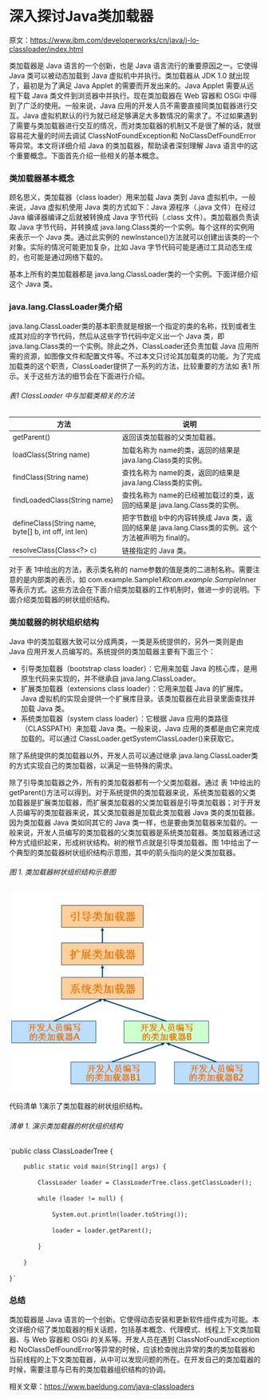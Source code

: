 # 深入探讨Java类加载器
     
      
      
原文：https://www.ibm.com/developerworks/cn/java/j-lo-classloader/index.html

类加载器是 Java 语言的一个创新，也是 Java 语言流行的重要原因之一。它使得 Java 类可以被动态加载到 Java 虚拟机中并执行。类加载器从 JDK 1.0 就出现了，最初是为了满足 Java Applet 的需要而开发出来的。Java Applet 需要从远程下载 Java 类文件到浏览器中并执行。现在类加载器在 Web 容器和 OSGi 中得到了广泛的使用。一般来说，Java 应用的开发人员不需要直接同类加载器进行交互。Java 虚拟机默认的行为就已经足够满足大多数情况的需求了。不过如果遇到了需要与类加载器进行交互的情况，而对类加载器的机制又不是很了解的话，就很容易花大量的时间去调试 ClassNotFoundException和 NoClassDefFoundError等异常。本文将详细介绍 Java 的类加载器，帮助读者深刻理解 Java 语言中的这个重要概念。下面首先介绍一些相关的基本概念。

### 类加载器基本概念
顾名思义，类加载器（class loader）用来加载 Java 类到 Java 虚拟机中。一般来说，Java 虚拟机使用 Java 类的方式如下：Java 源程序（.java 文件）在经过 Java 编译器编译之后就被转换成 Java 字节代码（.class 文件）。类加载器负责读取 Java 字节代码，并转换成 java.lang.Class类的一个实例。每个这样的实例用来表示一个 Java 类。通过此实例的 newInstance()方法就可以创建出该类的一个对象。实际的情况可能更加复杂，比如 Java 字节代码可能是通过工具动态生成的，也可能是通过网络下载的。

基本上所有的类加载器都是 java.lang.ClassLoader类的一个实例。下面详细介绍这个 Java 类。

### java.lang.ClassLoader类介绍
java.lang.ClassLoader类的基本职责就是根据一个指定的类的名称，找到或者生成其对应的字节代码，然后从这些字节代码中定义出一个 Java 类，即 java.lang.Class类的一个实例。除此之外，ClassLoader还负责加载 Java 应用所需的资源，如图像文件和配置文件等。不过本文只讨论其加载类的功能。为了完成加载类的这个职责，ClassLoader提供了一系列的方法，比较重要的方法如 表1 所示。关于这些方法的细节会在下面进行介绍。

###### 表1 ClassLoader 中与加载类相关的方法

| 方法 | 说明 |
| ------ | ------ |
|getParent()|返回该类加载器的父类加载器。|
|loadClass(String name)|加载名称为 name的类，返回的结果是 java.lang.Class类的实例。|
|findClass(String name)|查找名称为 name的类，返回的结果是 java.lang.Class类的实例。|
|findLoadedClass(String name)|查找名称为 name的已经被加载过的类，返回的结果是 java.lang.Class类的实例。|
|defineClass(String name, byte[] b, int off, int len)|把字节数组 b中的内容转换成 Java 类，返回的结果是 java.lang.Class类的实例。这个方法被声明为 final的。|
|resolveClass(Class<?> c)|链接指定的 Java 类。|

对于 表 1中给出的方法，表示类名称的 name参数的值是类的二进制名称。需要注意的是内部类的表示，如 com.example.Sample$1和 com.example.Sample$Inner等表示方式。这些方法会在下面介绍类加载器的工作机制时，做进一步的说明。下面介绍类加载器的树状组织结构。

### 类加载器的树状组织结构
Java 中的类加载器大致可以分成两类，一类是系统提供的，另外一类则是由 Java 应用开发人员编写的。系统提供的类加载器主要有下面三个：
- 引导类加载器（bootstrap class loader）：它用来加载 Java 的核心库，是用原生代码来实现的，并不继承自 java.lang.ClassLoader。
- 扩展类加载器（extensions class loader）：它用来加载 Java 的扩展库。Java 虚拟机的实现会提供一个扩展库目录。该类加载器在此目录里面查找并加载 Java 类。
- 系统类加载器（system class loader）：它根据 Java 应用的类路径（CLASSPATH）来加载 Java 类。一般来说，Java 应用的类都是由它来完成加载的。可以通过 ClassLoader.getSystemClassLoader()来获取它。

除了系统提供的类加载器以外，开发人员可以通过继承 java.lang.ClassLoader类的方式实现自己的类加载器，以满足一些特殊的需求。

除了引导类加载器之外，所有的类加载器都有一个父类加载器。通过 表 1中给出的 getParent()方法可以得到。对于系统提供的类加载器来说，系统类加载器的父类加载器是扩展类加载器，而扩展类加载器的父类加载器是引导类加载器；对于开发人员编写的类加载器来说，其父类加载器是加载此类加载器 Java 类的类加载器。因为类加载器 Java 类如同其它的 Java 类一样，也是要由类加载器来加载的。一般来说，开发人员编写的类加载器的父类加载器是系统类加载器。类加载器通过这种方式组织起来，形成树状结构。树的根节点就是引导类加载器。图 1中给出了一个典型的类加载器树状组织结构示意图，其中的箭头指向的是父类加载器。

###### 图 1. 类加载器树状组织结构示意图
![类加载器树状组织结构示意图](/assets/images/image001.jpg)

代码清单 1演示了类加载器的树状组织结构。

###### 清单 1. 演示类加载器的树状组织结构
`public class ClassLoaderTree {

        public static void main(String[] args) {

            ClassLoader loader = ClassLoaderTree.class.getClassLoader();

            while (loader != null) {

                System.out.println(loader.toString());

                loader = loader.getParent();

            }

        }

    }`

### 总结
类加载器是 Java 语言的一个创新。它使得动态安装和更新软件组件成为可能。本文详细介绍了类加载器的相关话题，包括基本概念、代理模式、线程上下文类加载器、与 Web 容器和 OSGi 的关系等。开发人员在遇到 ClassNotFoundException和 NoClassDefFoundError等异常的时候，应该检查抛出异常的类的类加载器和当前线程的上下文类加载器，从中可以发现问题的所在。在开发自己的类加载器的时候，需要注意与已有的类加载器组织结构的协调。

相关文章：https://www.baeldung.com/java-classloaders
